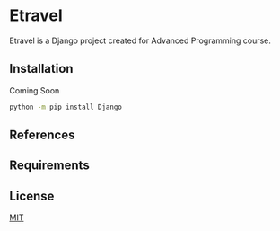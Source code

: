 # Etravel
Etravel is a Django project created for Advanced Programming course.

## Installation

Coming Soon

```bash
python -m pip install Django
```


## References



## Requirements

## License
[MIT](https://choosealicense.com/licenses/mit/)
